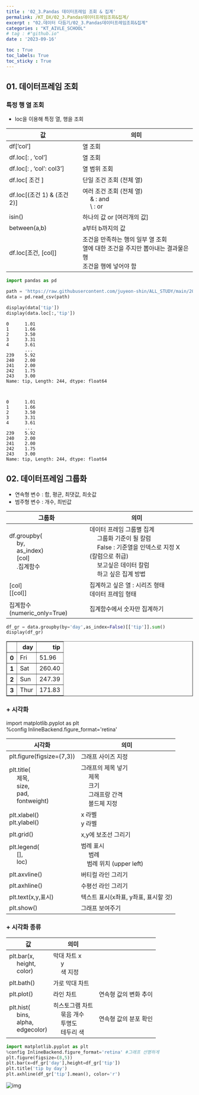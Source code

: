 ```yaml
---
title : '02_3.Pandas 데이터프레임 조회 & 집계' 
permalink: /KT_DX/02_3.Pandas데이터프레임조회&집계/
excerpt : "02.데이터 다듬기/02_3.Pandas데이터프레임조회&집계"
categories : "KT_AIVLE_SCHOOL"
# tag : #"github.io"
date : '2023-09-16'

toc : True
toc_labels: True
toc_sticky : True
---
```


## 01. 데이터프레임 조회

### 특정 행 열 조회

- loc을 이용해 특정 열, 행을 조회

| 값  | 의미 |
| --- | --- |
| df[’col’] | 열 조회 |
| df.loc[: , ‘col’] | 열 조회 |
| df.loc[: , ‘col’: col3’] | 열 범위 조회 |
| df.loc[ 조건 ] | 단일 조건 조회 (전체 열) |
| df.loc[(조건 1) & (조건 2)] | 여러 조건 조회 (전체 열) <br>&emsp; & : and <br>&emsp;  \ : or|
| isin() | 하나의 값 or [여러개의 값]  |
| between(a,b) | a부터 b까지의 값  |
| df.loc[조건, [col]] | 조건을 만족하는 행의 일부 열 조회 <br> 열에 대한 조건을 주지만 뽑아내는 결과물은 행 <br> 조건을 행에 넣어야 함

<p></p>


```python
import pandas as pd

path = 'https://raw.githubusercontent.com/juyeon-shin/ALL_STUDY/main/2023_KT_AIVLE_SCHOOL/02.%20%EB%8D%B0%EC%9D%B4%ED%84%B0%20%EB%8B%A4%EB%93%AC%EA%B8%B0/Python02/tip2.csv?token=GHSAT0AAAAAACGPM4VOUO6CG43D66XMJ3WWZIJAC4A'
data = pd.read_csv(path)

display(data['tip'])
display(data.loc[:,'tip'])
```


    0      1.01
    1      1.66
    2      3.50
    3      3.31
    4      3.61
           ... 
    239    5.92
    240    2.00
    241    2.00
    242    1.75
    243    3.00
    Name: tip, Length: 244, dtype: float64



    0      1.01
    1      1.66
    2      3.50
    3      3.31
    4      3.61
           ... 
    239    5.92
    240    2.00
    241    2.00
    242    1.75
    243    3.00
    Name: tip, Length: 244, dtype: float64


## 02. 데이터프레임 그룹화

- 연속형 변수 : 합, 평균, 최댓값, 최솟값
- 범주형 변수 : 개수, 최빈값

<p></p>

| 그룹화  | 의미 | |
| --- | --- | --- |
| df.groupby( <br>&emsp; by, <br>&emsp; as_index) <br>&emsp; [col] <br>&emsp; .집계함수 | 데이터 프레임 그룹별 집계 <br>&emsp; 그룹화 기준이 될 칼럼 <br>&emsp; False : 기준열을 인덱스로 지정 X (칼럼으로 취급) <br>&emsp; 보고싶은 데이터 칼럼 <br>&emsp; 하고 싶은 집계 방법 |
| [col] <br> [[col]] | 집계하고 싶은 열 : 시리즈 형태 <br> 데이터 프레임 형태 |
|집계함수 (numeric_only=True) | 집계함수에서 숫자만 집계하기 |

<p></p>



```python
df_gr = data.groupby(by='day',as_index=False)[['tip']].sum()
display(df_gr)
```


<div>
<style scoped>
    .dataframe tbody tr th:only-of-type {
        vertical-align: middle;
    }

    .dataframe tbody tr th {
        vertical-align: top;
    }

    .dataframe thead th {
        text-align: right;
    }
</style>
<table border="1" class="dataframe">
  <thead>
    <tr style="text-align: right;">
      <th></th>
      <th>day</th>
      <th>tip</th>
    </tr>
  </thead>
  <tbody>
    <tr>
      <th>0</th>
      <td>Fri</td>
      <td>51.96</td>
    </tr>
    <tr>
      <th>1</th>
      <td>Sat</td>
      <td>260.40</td>
    </tr>
    <tr>
      <th>2</th>
      <td>Sun</td>
      <td>247.39</td>
    </tr>
    <tr>
      <th>3</th>
      <td>Thur</td>
      <td>171.83</td>
    </tr>
  </tbody>
</table>
</div>


### + 시각화
import matplotlib.pyplot as plt    
%config InlineBackend.figure_format='retina' 

<p></p>

| 시각화  | 의미 |
| --- | --- |
| plt.figure(figsize=(7,3)) | 그래프 사이즈 지정  |
| plt.title(<br>&emsp; 제목, <br>&emsp; size, <br>&emsp; pad, <br>&emsp; fontweight) | 그래프의 제목 넣기 <br>&emsp; 제목 <br>&emsp; 크기 <br>&emsp; 그래프랑 간격 <br>&emsp; 볼드체 지정 |
| plt.xlabel() <br> plt.ylabel() | x 라벨 <br> y 라벨 |
| plt.grid() | x,y에 보조선 그리기 |
| plt.legend( <br>&emsp; [], <br>&emsp; loc) | 범례 표시 <br>&emsp; 범례 <br>&emsp;범례 위치 (upper left) |
| plt.axvline() | 버티컬 라인 그리기 |
| plt.axhline() | 수평선 라인 그리기 |
| plt.text(x,y,표시) | 텍스트 표시(x좌표, y좌표, 표시할 것) |
| plt.show() | 그래프 보여주기 |

<p></p>

### + 시각화 종류

<p></p>

| 값  | 의미 |  |
| --- | --- | --- |
| plt.bar(x, <br>&emsp; height, <br>&emsp; color) | 막대 차트 x <br>&emsp; y <br>&emsp; 색 지정 | 
| plt.bath() | 가로 막대 차트 |
| plt.plot() | 라인 차트 | 연속형 값의 변화 추이  |
| plt.hist( <br>&emsp; bins, <br>&emsp; alpha, <br>&emsp; edgecolor) | 히스토그램 차트 <br>&emsp; 묶음 개수 <br>&emsp; 투명도 <br>&emsp; 테두리 색 | 연속형 값의 분포 확인 |

<p></p>





```python
import matplotlib.pyplot as plt
%config InlineBackend.figure_format='retina' #그래프 선명하게
plt.figure(figsize=(8,5))
plt.bar(x=df_gr['day'],height=df_gr['tip'])
plt.title('tip by day')
plt.axhline(df_gr['tip'].mean(), color='r')
```
<p></p>

![img](https://github-production-user-asset-6210df.s3.amazonaws.com/96481852/268819140-06d0da19-4fc4-4890-9bb3-6920f87b6d9e.png?X-Amz-Algorithm=AWS4-HMAC-SHA256&X-Amz-Credential=AKIAIWNJYAX4CSVEH53A%2F20230919%2Fus-east-1%2Fs3%2Faws4_request&X-Amz-Date=20230919T021728Z&X-Amz-Expires=300&X-Amz-Signature=333d43db76a573ff7e105586666b068ab705bdcd837a86ed2aed2b16911a46b0&X-Amz-SignedHeaders=host&actor_id=96481852&key_id=0&repo_id=571574187) 



